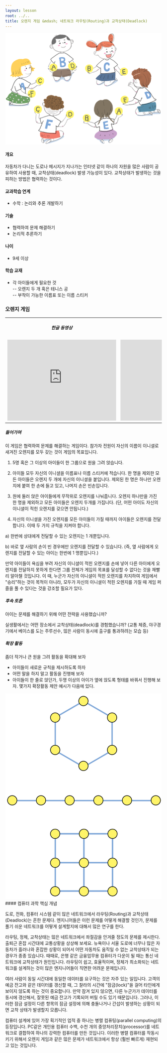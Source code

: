 ```yaml
---
layout: lesson
root: ../..
title: 오렌지 게임 &mdash; 네트워크 라우팅(Routing)과 교착상태(Deadlock)
---
```

<div class="objectives" markdown="1">

<img src="img/ch10-network/10-network-01-orange-game.png" alt="orange game" />  

#### 개요  

자동차가 다니는 도로나 메시지가 지나가는 인터넷 같이 하나의 자원을 많은 사람이 공유하여 사용할 때, 교착상태(deadlock) 발생 가능성이 있다. 교착상태가 발생하는 것을 피하는 방법은 협력하는 것이다.

#### 교과학습 연계  
- 수학 : 논리와 추론 개발하기

#### 기술  
- 협력하여 문제 해결하기
- 논리적 추론하기

#### 나이  
- 9세 이상

#### 학습 교재  
- 각 아이들에게 필요한 것  
-- 오렌지 두 개 혹은 테니스 공  
-- 부착이 가능한 이름표 또는 이름 스티커  

</div>

### 오렌지 게임

<div class="row-fluid">
<div class="span6">
<table width="100%" class="table table-striped">
    <tr>
        <td width="50%"><h5> <center>한글 동영상</center> </h5></td>
        <td width="50%"><h5> <center>영문 동영상</center> </h5></td>
    </tr>
    <tr>
        <td>
            <div class="youtube">
                <iframe width="350" height="260" src="https://www.youtube.com/embed/DDffwl2z9YA" frameborder="0" allowfullscreen>
                </iframe>
            </div>
        </td>
        <td>
            <div class="youtube">
                <iframe width="350" height="260" src="https://www.youtube.com/embed/WforXEBMm5k" frameborder="0" allowfullscreen>
                </iframe>
            </div>    
        </td>
    </tr>
</table>
</div>
</div>

##### 들어가며
이 게임은 협력하여 문제를 해결하는 게임이다. 참가자 전원이 자신의 이름이 이니셜로 새겨진 오렌지를 모두 갖는 것이 게임의 목표입니다.  

1. 5명 혹은 그 이상의 아이들이 한 그룹으로 원을 그려 앉습니다.  

2. 아이들 모두 자신의 이니셜을 이름표나 이름 스티커에 적습니다. 한 명을 제외한 모든 아이들은 오렌지 두 개에 자신의 이니셜을 붙입니다. 제외된 한 명은 하나만 오렌지에 붙여 한 손에 들고 있고, 나머지 손은 빈손입니다.  

3. 원에 둘러 앉은 아이들에게 무작위로 오렌지를 나눠줍니다. 오렌지 하나만을 가진 한 명을 제외하고 모든 아이들은 오렌지 두개를 가집니다. (단, 어떤 아이도 자신의 이니셜이 적힌 오렌지를 갖으면 안됩니다.)  

4. 자신의 이니셜을 가진 오렌지를 모든 아이들이 가질 때까지 아이들은 오렌지를 전달합니다. 이때 두 가지 규칙을 지켜야 합니다.  

a) 한번에 상대에게 전달할 수 있는 오렌지는 1 개뿐입니다.  

b) 바로 옆 사람의 손이 빈 경우에만 오렌지를 전달할 수 있습니다. (즉, 옆 사람에게 오렌지를 전달할 수 있는 아이는 한번에 1 명뿐입니다.)  

만약 아이들이 욕심을 부려 자신의 이니셜이 적힌 오렌지를 손에 넣어 다른 아이에게 오렌지를 전달하지 못하게 한다면 그룹 전체가 게임의 목표를 달성할 수 없다는 것을 재빨리 알아챌 것입니다. 이 때, 누군가 자신의 이니셜이 적힌 오렌지를 차지하여 게임에서 "승리"하는 것이 목적이 아니라, 모두가 자신의 이니셜이 적힌 오렌지를 가질 때 게임 퍼즐을 풀 수 있다는 것을 강조할 필요가 있다.  

##### 후속 토론

아이는 문제를 해결하기 위해 어떤 전략을 사용했습니까?  

실생활에서는 어떤 장소에서 교착상태(deadlock)를 경험했습니까? (교통 체증, 야구경기에서 베이스를 도는 주루선수, 많은 사람이 동시에 출구를 통과하려는 모습 등)

##### 확장 활동

좀더 작거나 큰 원을 그려 활동을 확대해 보자  

- 아이들이 새로운 규칙을 제시하도록 하자  
- 어떤 말을 하지 말고 활동을 진행해 보자  
- 아이들이 한 줄로 앉던가, 두명 이상의 아이가 옆에 앉도록 형태를 바꿔서 진행해 보자. 몇가지 확장활동 제안 예시가 다음에 있다.  

<img src="img/ch10-network/10-network-02-activity.png" alt="extension activity" />   


<div class="keypoints" markdown="1">
#### 컴퓨터 과학 핵심 개념

도로, 전화, 컴퓨터 시스템 같이 많은 네트워크에서 라우팅(Routing)과 교착상태(Deadlock)는 흔한 문제다. 엔지니어들은 이런 문제를 어떻게 해결할 것인가, 문제를 풀기 쉬운 네트워크를 어떻게 설계할지에 대해서 많은 연구를 한다.  

라우팅, 정체, 교착상태는 많은 네트워크에서 좌절감을 안겨줄 정도의 문제를 제시한다. 출퇴근 혼잡 시간대에 교통상황을 상상해 보세요. 뉴욕이나 서울 도로에 너무나 많은 자동차가 흘러나와 혼잡한 상황이 되어서 어떤 자동차도 움직일 수 없는 교착상태가 되는 경우가 종종 있습니다. 때때로, 은행 같은 금융업무용 컴퓨터가 다운이 될 때는 통신 네트워크에 교착상태가 원인입니다. 라우팅이 쉽고, 효율적이며, 정체가 최소화되는 네트워크를 설계하는 것이 많은 엔지니어들이 직면한 어려운 문제입니다.  

여러 사람이 동일 시간대에 동일한 데이터를 요구하는 것은 자주 있는 일입니다. 고객의 예금 잔고와 같은 데이터를 갱신할 때, 그 찰라의 시간에 "잠금(lock)"을 걸어 타인에게 보이지 않도록 하는 것이 중요합니다. 만약 잠겨 있지 않으면, 다른 누군가가 데이터를 동시에 갱신해서, 잘못된 예금 잔고가 기록되어 버릴 수도 있기 때문입니다. 그러나, 이러한 잠금 설정이 다른 항목의 잠금 설정에 의해 충돌나거나 간섭이 발생하는 상황이 되면 교착 상태가 발생할지 모릅니다.  

컴퓨터 설계에 있어 가장 획기적인 업적 중 하나는 병렬 컴퓨팅(parallel computing)의 등장입니다. PC같은 개인용 컴퓨터 수백, 수천 개의 중앙처리장치(processor)를 네트워크로 결합하여 하나의 강력한 컴퓨터를 만든 것입니다. 이러한 병렬 컴퓨터를 작동시키기 위해서 오렌지 게임과 같은 많은 문제가 네트워크에서 항상 (훨씬 빠르게) 재현되고 있는 것입니다.

</div>  
